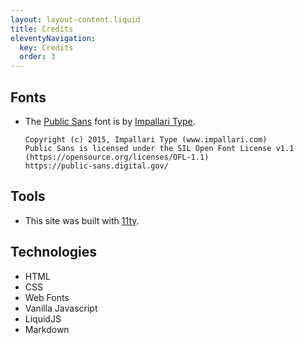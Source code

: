 ```yaml
---
layout: layout-content.liquid
title: Credits
eleventyNavigation:
  key: Credits
  order: 3
---
```


## Fonts

- The [Public Sans](https://public-sans.digital.gov/) font is by [Impallari Type](https://github.com/impallari).
  ```
  Copyright (c) 2015, Impallari Type (www.impallari.com)
  Public Sans is licensed under the SIL Open Font License v1.1
  (https://opensource.org/licenses/OFL-1.1)
  https://public-sans.digital.gov/
  ```

## Tools

- This site was built with [11ty](https://www.11ty.dev/).

## Technologies

- HTML
- CSS
- Web Fonts
- Vanilla Javascript
- LiquidJS
- Markdown

